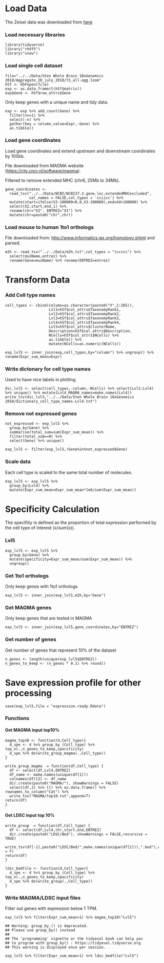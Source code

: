 Load Data
=========

The Zeisel data was downloaded from
[here](http://mousebrain.org/downloads.html)

### Load necessary libraries

    library(tidyverse)
    library("rhdf5")
    library("snow")

### Load single cell dataset

    file="../../Data/Sten Whole Brain 10xGenomics 2018/Aggregate_20_july_2018/l5_all.agg.loom"
    h5f <- H5Fopen(file)
    exp <- as.data.frame(t(h5f$matrix))
    exp$Gene <- h5f$row_attrs$Gene

Only keep genes with a unique name and tidy data.

    exp <- exp %>% add_count(Gene) %>% 
      filter(n==1) %>%
      select(-n) %>%
      gather(key = column,value=Expr,-Gene) %>%
      as.tibble()

### Load gene coordinates

Load gene coordinates and extend upstream and downstream coordinates by
100kb.

File downloaded from MAGMA website
(<a href="https://ctg.cncr.nl/software/magma" class="uri">https://ctg.cncr.nl/software/magma</a>).

Filtered to remove extended MHC (chr6, 25Mb to 34Mb).

    gene_coordinates <- 
      read_tsv("../../Data/NCBI/NCBI37.3.gene.loc.extendedMHCexcluded",
               col_names = FALSE,col_types = 'cciicc') %>%
      mutate(start=ifelse(X3-100000<0,0,X3-100000),end=X4+100000) %>%
      select(X2,start,end,1) %>% 
      rename(chr="X2", ENTREZ="X1") %>% 
      mutate(chr=paste0("chr",chr))

### Load mouse to human 1to1 orthologs

File downloaded from:
<a href="http://www.informatics.jax.org/homology.shtml" class="uri">http://www.informatics.jax.org/homology.shtml</a>
and parsed.

    m2h <- read_tsv("../../Data/m2h.txt",col_types = "iccccc") %>% 
      select(musName,entrez) %>%
      rename(Gene=musName) %>% rename(ENTREZ=entrez)

Transform Data
==============

### Add Cell type names

    cell_types <- cbind(column=as.character(paste0("V",1:265)),
                        Lvl1=h5f$col_attrs$TaxonomyRank1,
                        Lvl2=h5f$col_attrs$TaxonomyRank2,
                        Lvl3=h5f$col_attrs$TaxonomyRank3,
                        Lvl4=h5f$col_attrs$TaxonomyRank4,
                        Lvl5=h5f$col_attrs$ClusterName,
                        Description=h5f$col_attrs$Description,
                        NCells=h5f$col_attrs$NCells) %>%  
                        as.tibble() %>%
                        mutate(NCells=as.numeric(NCells))

    exp_lvl5 <- inner_join(exp,cell_types,by="column") %>% ungroup() %>% rename(Expr_sum_mean=Expr)

### Write dictonary for cell type names

Used to have nice labels in plotting

    dic_lvl5 <- select(cell_types,-column,-NCells) %>% select(Lvl1:Lvl4) %>% unique() %>% mutate(Lvl4_MAGMA_names=make.names(Lvl4)) 
    write_tsv(dic_lvl5,"../../Data/Sten Whole Brain 10xGenomics 2018/dictionary_cell_type_names.Lvl4.txt")

### Remove not expressed genes

    not_expressed <- exp_lvl5 %>% 
      group_by(Gene) %>% 
      summarise(total_sum=sum(Expr_sum_mean)) %>% 
      filter(total_sum==0) %>% 
      select(Gene) %>% unique() 

    exp_lvl5 <- filter(exp_lvl5,!Gene%in%not_expressed$Gene)

### Scale data

Each cell type is scaled to the same total number of molecules.

    exp_lvl5 <- exp_lvl5 %>% 
      group_by(Lvl4) %>% 
      mutate(Expr_sum_mean=Expr_sum_mean*1e6/sum(Expr_sum_mean))

Specificity Calculation
=======================

The specifitiy is defined as the proportion of total expression
performed by the cell type of interest (x/sum(x)).

### Lvl5

    exp_lvl5 <- exp_lvl5 %>% 
      group_by(Gene) %>% 
      mutate(specificity=Expr_sum_mean/sum(Expr_sum_mean)) %>% 
      ungroup()

### Get 1to1 orthologs

Only keep genes with 1to1 orthologs

    exp_lvl5 <- inner_join(exp_lvl5,m2h,by="Gene")

### Get MAGMA genes

Only keep genes that are tested in MAGMA

    exp_lvl5 <- inner_join(exp_lvl5,gene_coordinates,by="ENTREZ")

### Get number of genes

Get number of genes that represent 10% of the dataset

    n_genes <- length(unique(exp_lvl5$ENTREZ))
    n_genes_to_keep <- (n_genes * 0.1) %>% round()

Save expression profile for other processing
============================================

    save(exp_lvl5,file = "expression.ready.Rdata")

### Functions

#### Get MAGMA input top10%

    magma_top10 <- function(d,Cell_type){
      d_spe <- d %>% group_by_(Cell_type) %>% top_n(.,n_genes_to_keep,specificity) 
      d_spe %>% do(write_group_magma(.,Cell_type))
    }

    write_group_magma  = function(df,Cell_type) {
      df <- select(df,Lvl4,ENTREZ)
      df_name <- make.names(unique(df[1]))
      colnames(df)[2] <- df_name  
      dir.create(paste0("MAGMA/"), showWarnings = FALSE)
      select(df,2) %>% t() %>% as.data.frame() %>% rownames_to_column("Cat") %>%
      write_tsv("MAGMA/top10.txt",append=T)
    return(df)
    }

#### Get LDSC input top 10%

    write_group  = function(df,Cell_type) {
      df <- select(df,Lvl4,chr,start,end,ENTREZ)
      dir.create(paste0("LDSC/Bed"), showWarnings = FALSE,recursive = TRUE)
      write_tsv(df[-1],paste0("LDSC/Bed/",make.names(unique(df[1])),".bed"),col_names = F)
    return(df)
    }

    ldsc_bedfile <- function(d,Cell_type){
      d_spe <- d %>% group_by_(Cell_type) %>% top_n(.,n_genes_to_keep,specificity) 
      d_spe %>% do(write_group(.,Cell_type))
    }

### Write MAGMA/LDSC input files

Filter out genes with expression below 1 TPM.

    exp_lvl5 %>% filter(Expr_sum_mean>1) %>% magma_top10("Lvl5")

    ## Warning: group_by_() is deprecated. 
    ## Please use group_by() instead
    ## 
    ## The 'programming' vignette or the tidyeval book can help you
    ## to program with group_by() : https://tidyeval.tidyverse.org
    ## This warning is displayed once per session.

    exp_lvl5 %>% filter(Expr_sum_mean>1) %>% ldsc_bedfile("Lvl5")
